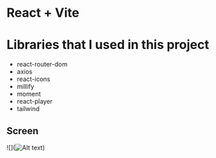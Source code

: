 # React + Vite

# Libraries that I used in this project

- react-router-dom
- axios
- react-icons
- millify
- moment
- react-player
- tailwind

## Screen

![](![Alt text](../screen.gif))
